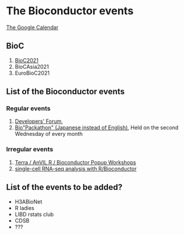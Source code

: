 # The Bioconductor events

[The Google Calendar](http://bioconductor.org/help/events/)

## BioC

1. [BioC2021](https://bioc2021.bioconductor.org/)
1. BioCAsia2021
1. EuroBioC2021

## List of the Bioconductor events

### Regular events

1. [Developers' Forum](https://www.youtube.com/watch?v=_QsFRiOBjt8), 
1. [Bio"Packathon" (Japanese instead of English)](https://sites.google.com/view/biopackathon), Held on the second Wednesday of every month

### Irregular events

1. [Terra / AnVIL R / Bioconductor Popup Workshops](https://docs.google.com/document/d/e/2PACX-1vSVGCaX-wnWyu1TUhhbsoVeTCJ6ODLG53OeMHKRbewGQOqOcMTnZQl7_jrR9kqOPQPlsFN1ecLT4lhd/pub)
2. [single-cell RNA-seq analysis with R/Bioconductor](https://www.physalia-courses.org/courses-workshops/course18/)

## List of the events to be added?

- H3ABioNet 
- R ladies
- LIBD rstats club
- CDSB
- ???

